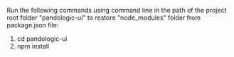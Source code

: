 Run the following commands using command line in the path of the project root folder "pandologic-ui" to restore "node_modules" folder from package.json file:

1. cd pandologic-ui
2. npm install
